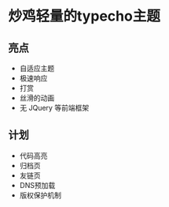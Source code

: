 # 炒鸡轻量的typecho主题

## 亮点
* 自适应主题
* 极速响应
* 打赏
* 丝滑的动画
* 无 JQuery 等前端框架

## 计划
* 代码高亮
* 归档页
* 友链页
* DNS预加载
* 版权保护机制
